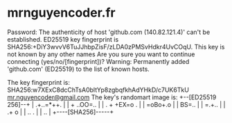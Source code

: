 # mrnguyencoder.fr
Password:
The authenticity of host 'github.com (140.82.121.4)' can't be established.
ED25519 key fingerprint is SHA256:+DiY3wvvV6TuJJhbpZisF/zLDA0zPMSvHdkr4UvCOqU.
This key is not known by any other names
Are you sure you want to continue connecting (yes/no/[fingerprint])? 
Warning: Permanently added 'github.com' (ED25519) to the list of known hosts.

The key fingerprint is:
SHA256:w7XExC8dcChTsA0bltYp8zgbqfkhAdYHkD/c7UK6TkU mr.nguyencoder@gmail.com
The key's randomart image is:
+--[ED25519 256]--+
|    .+..=*++.    |
|    + ..OO=..    |
|   . + +EX=o .   |
|      =oBo+.o    |
|       BS=..     |
|      =.+..      |
|      .+ o       |
|     .. .        |
|     ..          |
+----[SHA256]-----+